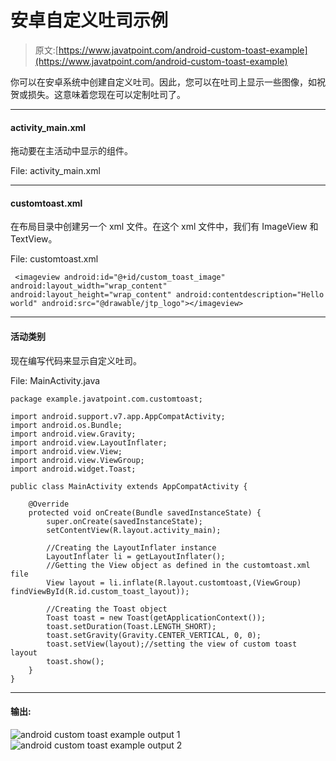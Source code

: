 # 安卓自定义吐司示例

> 原文:[https://www.javatpoint.com/android-custom-toast-example](https://www.javatpoint.com/android-custom-toast-example)

你可以在安卓系统中创建自定义吐司。因此，您可以在吐司上显示一些图像，如祝贺或损失。这意味着您现在可以定制吐司了。

* * *

#### activity_main.xml

拖动要在主活动中显示的组件。

File: activity_main.xml

* * *

#### customtoast.xml

在布局目录中创建另一个 xml 文件。在这个 xml 文件中，我们有 ImageView 和 TextView。

File: customtoast.xml

```
 <imageview android:id="@+id/custom_toast_image" android:layout_width="wrap_content" android:layout_height="wrap_content" android:contentdescription="Hello world" android:src="@drawable/jtp_logo"></imageview> 

```

* * *

#### 活动类别

现在编写代码来显示自定义吐司。

File: MainActivity.java

```
package example.javatpoint.com.customtoast;

import android.support.v7.app.AppCompatActivity;
import android.os.Bundle;
import android.view.Gravity;
import android.view.LayoutInflater;
import android.view.View;
import android.view.ViewGroup;
import android.widget.Toast;

public class MainActivity extends AppCompatActivity {

    @Override
    protected void onCreate(Bundle savedInstanceState) {
        super.onCreate(savedInstanceState);
        setContentView(R.layout.activity_main);

        //Creating the LayoutInflater instance
        LayoutInflater li = getLayoutInflater();
        //Getting the View object as defined in the customtoast.xml file
        View layout = li.inflate(R.layout.customtoast,(ViewGroup) findViewById(R.id.custom_toast_layout));

        //Creating the Toast object
        Toast toast = new Toast(getApplicationContext());
        toast.setDuration(Toast.LENGTH_SHORT);
        toast.setGravity(Gravity.CENTER_VERTICAL, 0, 0);
        toast.setView(layout);//setting the view of custom toast layout
        toast.show();
    }
}

```

* * *

#### 输出:

![android custom toast example output 1](../Images/baa8b10021e59a36505518e171063e0c.png) ![android custom toast example output 2](../Images/6853c8c93bd49d47f34add427c53c399.png)